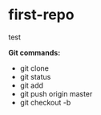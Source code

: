 # first-repo
test

**Git commands:**

- git clone 
- git status
- git add 
- git push origin master
- git checkout -b 

